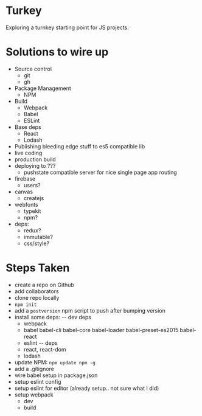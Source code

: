 # Turkey
Exploring a turnkey starting point for JS projects.

# Solutions to wire up
- Source control
    + git
    + gh
- Package Management
    + NPM
- Build
    + Webpack
    + Babel
    + ESLint
- Base deps
    + React
    + Lodash
- Publishing bleeding edge stuff to es5 compatible lib
- live coding
- production build
- deploying to ???
    + pushstate compatible server for nice single page app routing
- firebase
    + users?
- canvas
    + createjs
- webfonts
    + typekit
    + npm?
- deps:
    + redux?
    + immutable?
    + css/style?

# Steps Taken
- create a repo on Github
- add collaborators
- clone repo locally
- `npm init`
- add a `postversion` npm script to push after bumping version
- install some deps: 
    -- dev deps
    + webpack
    + babel babel-cli babel-core babel-loader babel-preset-es2015 babel-react
    + eslint
    -- deps
    + react, react-dom
    + lodash
- update NPM: `npm update npm -g`
- add a .gitignore
- wire babel setup in package.json
- setup eslint config
- setup eslint for editor (already setup.. not sure what I did)
- setup webpack
    + dev
    + build






